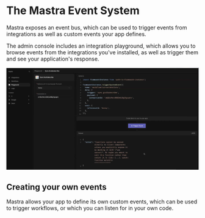 # The Mastra Event System

Mastra exposes an event bus, which can be used to trigger events from integrations as well as custom events your app defines.

The admin console includes an integration playground, which allows you to browse events from the integrations you've installed, as well as trigger them and see your application's response.

![alt text](image-1.png)

## Creating your own events

Mastra allows your app to define its own custom events, which can be used to trigger workflows, or which you can listen for in your own code.
